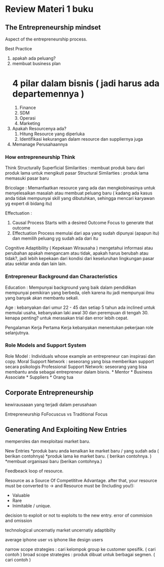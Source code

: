 # Review Materi 1 buku



## The Entrepreneurship mindset
Aspect of the entrepreneurship process.

Best Practice
1. apakah ada peluang?
2. membuat business plan
   # 4 pilar dalam bisnis ( jadi harus ada departemennya )
    1. Finance
    2. SDM
    3. Operasi
    4. Marketing
3. Apakah Resourcenya ada?
   1. Hitung Resource yang diperluka
   2. Identifikasi kekurangan dalam resource dan suppliernya juga
4. Memanage Perusahaannya

### How entrepreneurship Think 
Think Structurally
Superficial Similarities : membuat produk baru dari produk lama untuk mengikuti pasar
Structural Similarties : produk lama memasuki  pasar baru

Bricolage : Memanfaatkan resource yang ada dan mengkobinasinya untuk menyelesaikan masalah atau membuat peluang baru
( kadang ada kasus anda tidak mempunyai skill yang dibutuhkan, sehingga mencari karyawan yg expert di bidang itu)

Effectuation : 
1. Causal Process
       Starts with a desired Outcome
       Focus to generate that outcome
2. Effectuation Process
        memulai dari apa yang sudah dipunyai (apapun itu)
        dan memilih peluang yg sudah ada dari itu

Cognitive Adaptibility ( Kepekaan Wirausaha )
mengetahui informasi atau perubahan apakah mengancam atau tidak, apakah harus berubah atau tidak?, jadi lebih kepekaan dari kondisi dari keseluruhan lingkungan pasar atau sekitar anda dan lain lain.

### Entrepreneur Background dan Characteristics
Education : Mempunyai background yang baik dalam pendidikan mempunyai pemikiran yang berbeda, oleh karena itu jadi mempunyai ilmu yang banyak akan membantu sekali.

Age : kebanyakan dari umur 22 - 45 dan setiap 5 tahun ada inclined untuk memulai usaha, kebanyakan laki awal 30 dan perempuan di tengah 30.
kenapa penting? untuk merasakan trial dan error lebih cepat. 

Pengalaman Kerja 
Pertama Kerja kebanyakan menentukan pekerjaan role selanjutnya.

### Role Models and Support System
Role Model : Individuals whose example an entrepreneur can inspirasi dan copy.
Moral Support Network : seseorang yang bisa memberikan support secara psikologis
Professional Support Network: seseorang yang bisa membantu anda sebagai entrepreneur dalam bisnis.
	* Mentor
    * Business Associate
    * Suppliers
    * Orang tua


## Corporate Entrepreneurship
kewirausaaan yang terjadi dalam perusahaan

Entrepreneurship FoFocuscus vs Traditional Focus
## Generating And Exploiting New Entries

memperoles dan mexploitasi market baru.

New Entries
	*produk baru anda kenalkan ke market baru / yang sudah ada ( berikan contohnya)
    *produk lama ke market baru. ( berikan contohnya. )
    *membuat organisasi baru (berikan contohnya.)

Feedbeack loop of resource.

Resource as a Source Of Competititve Advantage.
after that, your resource must be converted to ->
and Resource must be (Including you!):
* Valuable
* Rare
* Inimitable / unique.

decision to exploit or not to exploits to the new entry.
error of commision and omission

technological uncernatiy
market uncernatiy
adaptibilty

average iphone user vs iphone  like design users

narrow scope strategies : cari kelompok group ke customer spesifik. ( cari contoh )
broad scope strategies : produk dibuat untuk berbagai segmen. ( cari contoh )
